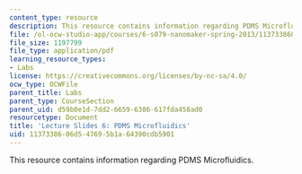 ```yaml
---
content_type: resource
description: This resource contains information regarding PDMS Microfluidics.
file: /ol-ocw-studio-app/courses/6-s079-nanomaker-spring-2013/1137338606d547695b1a64390cdb5901_MIT6_S079S13_slides06.pdf
file_size: 1197799
file_type: application/pdf
learning_resource_types:
- Labs
license: https://creativecommons.org/licenses/by-nc-sa/4.0/
ocw_type: OCWFile
parent_title: Labs
parent_type: CourseSection
parent_uid: d59b0e1d-7dd2-6659-6386-617fda458ad0
resourcetype: Document
title: 'Lecture Slides 6: PDMS Microfluidics'
uid: 11373386-06d5-4769-5b1a-64390cdb5901
---
```

This resource contains information regarding PDMS Microfluidics.